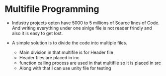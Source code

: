 # Multifile Programming
* Industry projects opten have 5000 to 5 millions of Source lines of Code. And writing everything under one sinlge file is not reader frindly and also it is easy to get lost. 
* A simple solution is to divide the code into multiple files.

    * Main division in that multifile is for Header file 
    * Header files are placed in inc
    * function calling process are used in that multifile so it is placed in src
    * Along with that I can use unity file for testing
    
